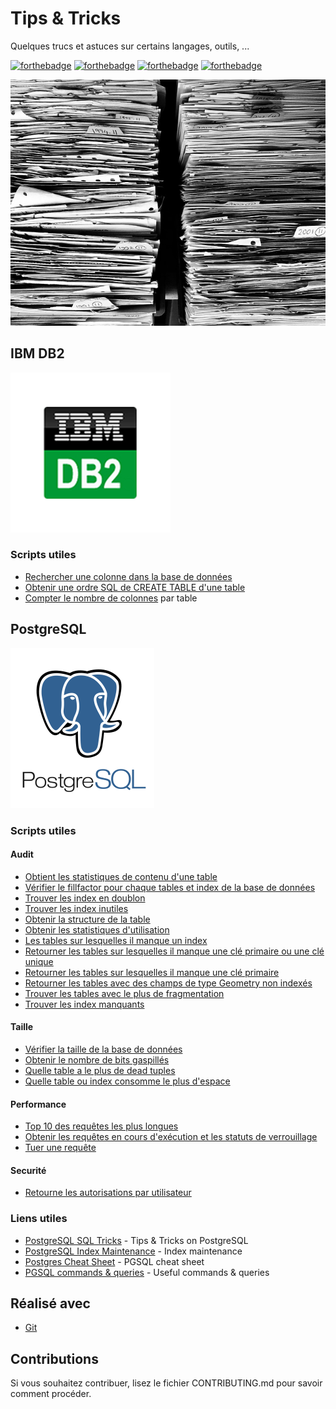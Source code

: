 # Tips & Tricks

Quelques trucs et astuces sur certains langages, outils, ...

[![forthebadge](https://forthebadge.com/images/badges/you-didnt-ask-for-this.svg)](http://forthebadge.com) [![forthebadge](https://forthebadge.com/images/badges/contains-technical-debt.svg)](http://forthebadge.com)  [![forthebadge](https://forthebadge.com/images/badges/check-it-out.svg)](http://forthebadge.com)  [![forthebadge](https://forthebadge.com/images/badges/built-with-love.svg)](http://forthebadge.com)

![Tips & Tricks](./images/social-preview-640-500.png)

## IBM DB2

![IBM DB2](./images/db2-logo-256.png)

### Scripts utiles

* [Rechercher une colonne dans la base de données](./scripts/db2/column-search.sql)
* [Obtenir une ordre SQL de CREATE TABLE d'une table](./scripts/db2/create-table-from-db2-structure.sql)
* [Compter le nombre de colonnes](./scripts/db2/count-columns-per-table.sql) par table

## PostgreSQL

![PostgreSQL](./images/postgresql-logo-256.png)

### Scripts utiles

#### Audit

* [Obtient les statistiques de contenu d'une table](./scripts/postgresql/audit/table-statistics.sql)
* [Vérifier le fillfactor pour chaque tables et index de la base de données](./scripts/postgresql/audit/fill-factor-value.sql)
* [Trouver les index en doublon](./scripts/postgresql/audit/duplicate-indexes.sql)
* [Trouver les index inutiles](./scripts/postgresql/audit/useless-indexes.sql)
* [Obtenir la structure de la table](./scripts/postgresql/audit/table-structure.sql)
* [Obtenir les statistiques d'utilisation](./scripts/postgresql/audit/index-usage-statistics.sql)
* [Les tables sur lesquelles il manque un index](./scripts/postgresql/audit/tables-need-indexing.sql)
* [Retourner les tables sur lesquelles il manque une clé primaire ou une clé unique](./scripts/postgresql/audit/tables-without-pk-ui.sql)
* [Retourner les tables sur lesquelles il manque une clé primaire](./scripts/postgresql/audit/tables-without-pk.sql)
* [Retourner les tables avec des champs de type Geometry non indexés](./scripts/postgresql/audit/tables-without-indexes-on-geometry.sql)
* [Trouver les tables avec le plus de fragmentation](./scripts/postgresql/audit/find_bloated_tables.sql)
* [Trouver les index manquants](./scripts/postgresql/audit/missing-indexes.sql)

#### Taille

* [Vérifier la taille de la base de données](./scripts/postgresql/size-related-issues/db-size.sql)
* [Obtenir le nombre de bits gaspillés](./scripts/postgresql/size-related-issues/wasted-bytes.sql)
* [Quelle table a le plus de dead tuples](./scripts/postgresql/size-related-issues/dead-tuples.sql)
* [Quelle table ou index consomme le plus d'espace](./scripts/postgresql/size-related-issues/most-space.sql)

#### Performance

* [Top 10 des requêtes les plus longues](./scripts/postgresql/performance-related-issues/top-10-longest-queries.sql)
* [Obtenir les requêtes en cours d'exécution et les statuts de verrouillage](./scripts/postgresql/performance-related-issues/running-queries.sql)
* [Tuer une requête](./scripts/postgresql/performance-related-issues/kill.sql)

#### Securité

* [Retourne les autorisations par utilisateur](./scripts/postgresql/security/user-grants.sql)

### Liens utiles

* [PostgreSQL SQL Tricks](https://postgres.cz/wiki/PostgreSQL_SQL_Tricks) - Tips & Tricks on PostgreSQL
* [PostgreSQL Index Maintenance](https://wiki.postgresql.org/wiki/Index_Maintenance) - Index maintenance
* [Postgres Cheat Sheet](https://postgrescheatsheet.com/#/tables) - PGSQL cheat sheet
* [PGSQL commands & queries](https://dzone.com/articles/useful-postgresql-commandsqueries-part-1) - Useful commands & queries

## Réalisé avec

* [Git](https://git-scm.com)

## Contributions

Si vous souhaitez contribuer, lisez le fichier CONTRIBUTING.md pour savoir comment procéder.

